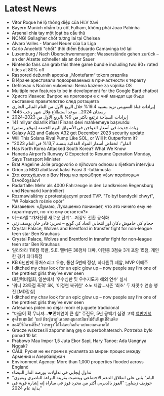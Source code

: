 # Latest News
-  Vitor Roque hé lộ thông điệp của HLV Xavi
-  Bayern Munich nhắm trụ cột Fulham, không phải Joao Pahinha
-  Arsenal chia tay một loạt ba cầu thủ
-  NÓNG! Gallagher chốt tương lai tại Chelsea
-  Alvaro Valles - Manuel Neuer của La Liga
-  Carlo Ancelotti "chốt" thời điểm Eduardo Camavinga trở lại
-  Luxemburg / Nach Überschwemmungen: Wasserstände gehen zurück – an der Alzette schneller als an der Sauer
-  Nintendo fans can grab this three game bundle including two 90+ rated titles at 80% off
-  Raspored dežurnih apoteka „Montefarm“ tokom praznika
-  В Иране арестовали подозреваемых в причастности к теракту
-  Defilovao s Noćnim vukovima: Nema kazene za vojnika OS
-  Multiple new features to be in development for the Google Bard chatbot
-  Христо Иванов: Въпрос на преговори е с чий мандат ще бъде съставено правителство след ротацията
-  إيرادات قناة السويس تزيد بنسبة 19.4% خلال الربع الأول من العام المالي الجاري
-  رمضان 2024.. موعد استطلاع هلال شهر رجب 1445
-  إيرادات السياحة ترتفع باكثر من 9% بالربع الأول من 2023-2024
-  141 milyar dolarlık iflas! Finans devi mahkemeye başvurdu
-  زيادة جديدة في أسعار الدواجن في الأسواق اليوم الجمعة (موقع رسمي)
-  Galaxy A22 and Galaxy A32 get December 2023 security update
-  Will This Solana Rival Pump Like SOL, or Will It Outperform It?
-  "الفاو": انخفاض أسعار المواد الغذائية بنسبة 13,7% في العام 2023
-  Has North Korea Attacked South Korea? What We Know
-  Haneda Airport’s Runway C Expected to Resume Operation Monday, Says Transport Minister
-  Brat Angeline Jolie progovorio o njihovom odnosu u rijetkom intervjuu
-  Orion ja MSD aloittavat kaksi Faasi 3 -tutkimusta
-  Στα κατεχόμενα ο Βαν Νταμ για προώθηση νέων παράνομων ξενοδοχείων!
-  Radarfalle: Mehr als 4000 Fahrzeuge in den Landkreisen Regensburg und Neumarkt kontrolliert
-  Rozmawialiśmy z protestującymi przed TVP. "To był bandycki chwyt", "W Polakach rośnie opór"
-  Казакевич: «Думаю, Лукашенко понимает, что это ничего ему не гарантирует, но что ему остается?»
-  이스라엘 "가자전쟁 새로운 단계"…저강도 전환 공식화
-  حجام کی خاموش دکان اور انتخابی اتحاد کی گونج – تحریر: قادر خان یوسف زئی
-  Crystal Palace, Wolves and Brentford in transfer fight for non-league teen star Ben Krauhaus
-  Crystal Palace, Wolves and Brentford in transfer fight for non-league teen star Ben Krauhaus
-  일라와라 116점 폭발, S.E. 멜버른 38점차 대파, 이현중 3점슛 3개 포함 15점, 개인 한 경기 최다득점
-  KB 6년만에 퓨처스리그 우승, 통산 5번째 정상, 하나원큐 제압, MVP 이혜주
-  I ditched my chav look for an epic glow up – now people say I’m one of the prettiest girls they’ve ever seen
-  대한럭비협회, 일본에서 ‘우수심판 및 우수지도자 해외 연수’ 실시
-  '워니 23득점 폭격' SK, '이정현 복귀한' 소노 제압...시즌 '최초' 두 자릿수 연승 행진 [MD잠실]
-  I ditched my chav look for an epic glow up – now people say I’m one of the prettiest girls they’ve ever seen
-  Artesanos piden no dejar morir el juguete tradicional
-  "마음이 확 무너져…♥민혜연이 큰 힘" 주진모, 5년 공백기 심경 고백 [백반기행](종합)
-  สุดโรแมนติก! 'เมย์ พิชญ์นาฏ'เฉลยเหตุผลสามีพาไปฮันนีมูนที่อินเดีย
-  ขอ4ปีชีวิตจะดีขึ้น! ‘เศรษฐา’โต้ไม่เคยกีดกัน-แบ่งแยกคนภาคใต้
-  Gracze wskrzesili zapomnianą grę o superbohaterach. Potrzeba było ponad 10 lat
-  Prabowo Mau Impor 1,5 Juta Ekor Sapi, Hary Tanoe: Ada Uangnya Nggak?
-  САЩ: Русия не ни пречи в усилията за мирен процес между Армения и Азербайджан
-  Environment Agency: More than 1,000 properties flooded across England
-  تداول إيجابي في تداولات بورصة الدار البيضاء
-  "البام" يثني على انطلاق الدعم الاجتماعي ويتشبث بقرينة البراءة للناصري وبعيوي
-  جوزيف زينباور: "الفوز بالديربي أكثر من مجرد فوز في مباراة إنه إشارة قوية في بداية عام 2024"
